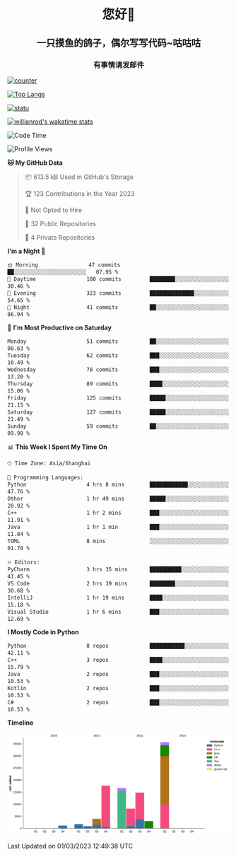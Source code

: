 

<!--
**kitUIN/kitUIN** is a ✨ _special_ ✨ repository because its `README.md` (this file) appears on your GitHub profile.

Here are some ideas to get you started:

- 🔭 I’m currently working on ...
- 🌱 I’m currently learning ...
- 👯 I’m looking to collaborate on ...
- 🤔 I’m looking for help with ...
- 💬 Ask me about ...
- 📫 How to reach me: ...
- 😄 Pronouns: ...
- ⚡ Fun fact: ...
-->
<h1 align="center">您好👋</h1>
<h2 align="center">一只摸鱼的鸽子，偶尔写写代码~咕咕咕</h2>
<h3 align="center">有事情请发邮件</h3>

[![counter](https://count.getloli.com/get/@KitUIN?theme=rule34)](https://count.getloli.com/)

[![Top Langs](https://github-readme-stats.kituin.fun/api/top-langs/?username=kitUIN&show_icons=true&theme=gruvbox&locale=cn&layout=compact)](https://github.com/anuraghazra/github-readme-stats)  

[![statu](https://github-readme-stats.kituin.fun/api?username=kitUIN&show_icons=true&theme=gruvbox&locale=cn)](https://github.com/anuraghazra/github-readme-stats)  

[![willianrod's wakatime stats](https://github-readme-stats.kituin.fun/api/wakatime?username=kituin)](https://github.com/anuraghazra/github-readme-stats)  


<!--START_SECTION:waka-->
![Code Time](http://img.shields.io/badge/Code%20Time-918%20hrs%2019%20mins-blue)

![Profile Views](http://img.shields.io/badge/Profile%20Views-9-blue)

**🐱 My GitHub Data** 

> 📦 613.5 kB Used in GitHub's Storage 
 > 
> 🏆 123 Contributions in the Year 2023
 > 
> 🚫 Not Opted to Hire
 > 
> 📜 32 Public Repositories 
 > 
> 🔑 4 Private Repositories 
 > 
**I'm a Night 🦉** 

```text
🌞 Morning                47 commits          ██░░░░░░░░░░░░░░░░░░░░░░░   07.95 % 
🌆 Daytime                180 commits         ████████░░░░░░░░░░░░░░░░░   30.46 % 
🌃 Evening                323 commits         ██████████████░░░░░░░░░░░   54.65 % 
🌙 Night                  41 commits          ██░░░░░░░░░░░░░░░░░░░░░░░   06.94 % 
```
📅 **I'm Most Productive on Saturday** 

```text
Monday                   51 commits          ██░░░░░░░░░░░░░░░░░░░░░░░   08.63 % 
Tuesday                  62 commits          ███░░░░░░░░░░░░░░░░░░░░░░   10.49 % 
Wednesday                78 commits          ███░░░░░░░░░░░░░░░░░░░░░░   13.20 % 
Thursday                 89 commits          ████░░░░░░░░░░░░░░░░░░░░░   15.06 % 
Friday                   125 commits         █████░░░░░░░░░░░░░░░░░░░░   21.15 % 
Saturday                 127 commits         █████░░░░░░░░░░░░░░░░░░░░   21.49 % 
Sunday                   59 commits          ██░░░░░░░░░░░░░░░░░░░░░░░   09.98 % 
```


📊 **This Week I Spent My Time On** 

```text
🕑︎ Time Zone: Asia/Shanghai

💬 Programming Languages: 
Python                   4 hrs 8 mins        ████████████░░░░░░░░░░░░░   47.76 % 
Other                    1 hr 49 mins        █████░░░░░░░░░░░░░░░░░░░░   20.92 % 
C++                      1 hr 2 mins         ███░░░░░░░░░░░░░░░░░░░░░░   11.91 % 
Java                     1 hr 1 min          ███░░░░░░░░░░░░░░░░░░░░░░   11.84 % 
TOML                     8 mins              ░░░░░░░░░░░░░░░░░░░░░░░░░   01.70 % 

🔥 Editors: 
PyCharm                  3 hrs 35 mins       ██████████░░░░░░░░░░░░░░░   41.45 % 
VS Code                  2 hrs 39 mins       ████████░░░░░░░░░░░░░░░░░   30.68 % 
IntelliJ                 1 hr 19 mins        ████░░░░░░░░░░░░░░░░░░░░░   15.18 % 
Visual Studio            1 hr 6 mins         ███░░░░░░░░░░░░░░░░░░░░░░   12.69 % 
```

**I Mostly Code in Python** 

```text
Python                   8 repos             ███████████░░░░░░░░░░░░░░   42.11 % 
C++                      3 repos             ████░░░░░░░░░░░░░░░░░░░░░   15.79 % 
Java                     2 repos             ███░░░░░░░░░░░░░░░░░░░░░░   10.53 % 
Kotlin                   2 repos             ███░░░░░░░░░░░░░░░░░░░░░░   10.53 % 
C#                       2 repos             ███░░░░░░░░░░░░░░░░░░░░░░   10.53 % 
```



**Timeline**

![Lines of Code chart](https://raw.githubusercontent.com/kitUIN/kitUIN/main/assets/bar_graph.png)


 Last Updated on 01/03/2023 12:49:38 UTC
<!--END_SECTION:waka-->
